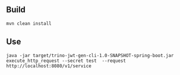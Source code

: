 

## Build
```
mvn clean install
```

## Use
```
java -jar target/trino-jwt-gen-cli-1.0-SNAPSHOT-spring-boot.jar execute_http_request --secret test  --request http://localhost:8080/v1/service
```